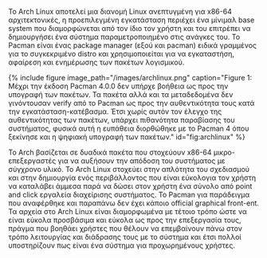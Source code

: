 Το Arch Linux αποτελεί μια διανομή Linux ανεπτυγμένη για x86-64 αρχιτεκτονικές, η προεπιλεγμένη εγκατάσταση περιέχει ένα μίνιμαλ base system που διαμορφώνεται από τον ίδιο τον χρήστη και του επιτρέπει να δημιουργήσει ένα σύστημα παραμετροποιημένο στις ανάγκες του. Το Pacman είναι ένας package manager (εξού και pacman) ειδικά γραμμένος για το συγκεκριμένο distro και χρησιμοποιείται για να εγκαταστήση, αφαίρεση και ενημέρωσης των πακέτων λογισμικού.

{% include figure image_path="/images/archlinux.png" caption="Figure 1: Μέχρι την έκδοση Pacman 4.0.0 δεν υπήρχε βοήθεια ως προς την υπογραφή των πακέτων. Τα πακέτα αλλά και τα μεταδεδομένα δεν γινόντουσαν verify από το Pacman ως προς την αυθεντικότητα τους κατά την εγκατάσταση-κατέβασμα. Έτσι χωρίς αυτόν τον έλεγχο της αυθεντικότητας των πακέτων, υπάρχει πιθανότητα παραβίασης του συστήματος, φυσικά αυτή η ευπάθεια διορθώθηκε με το Pacman 4 όπου ξεκίνησε και η ψηφιακή υπογραφή των πακέτων." id="fig:archlinux" %}

 Το Arch βασίζεται σε δυαδικά πακέτα που στοχεύουν x86-64 μικρο-επεξεργαστές για να αυξήσουν την απόδοση του συστήματος με σύγχρονο υλικό. Το Arch Linux στοχεύει στην απλότητα του σχεδιασμού και στην δημιουργία ενός περιβάλλοντος που είναι εύκολογια τον χρήστη να καταλάβει άμμεσα παρά να δώσει στον χρήστη ένα σύνολο από point and click εργαλεία διαχείρισης συστήματος. Το Pacman για παράδειγμα που αναφέρθηκε και παραπάνω δεν έχει κάποιο official graphical front-ent. Τα αρχεία στο Arch Linux είναι διαμορφωμένα με τέτοιο τρόπο ώστε να είναι εύκολα προσβάσιμα και εύκολα ως προς την επεξεργασία τους, πράγμα που βοηθάει χρήστες που θέλουν να επεμβαίνουν πάνω στον τρόπο λειτουργίας και διάδρασης τους με το σύστημα και έτσι πολλοί υποστηρίζουν πως είναι ένα σύστημα για προχωρημένους χρήστες. 